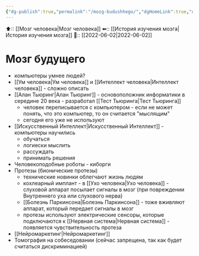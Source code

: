 ```yaml
---
{"dg-publish":true,"permalink":"/mozg-budushhego/","dgHomeLink":true,"dgPassFrontmatter":false}
---
```



⬆:: [[Мозг человека|Мозг человека]]
⬅:: [[История изучения мозга|История изучения мозга]]
📅:: [[2022-06-02|2022-06-02]]

# Мозг будущего
- компьютеры умнее людей?
- [[Ум человека|Ум человека]] и [[Интеллект человека|Интеллект человека]] - сложно описать
- [[Алан Тьюринг|Алан Тьюринг]] - основоположник информатики в середине 20 века - разработал [[Тест Тьюринга|Тест Тьюринга]]
	- человек переписывается с компьютером - если не может понять, что это компьютер, то он считается "мыслящим"
	- сегодня его уже не используют
- [[Искусственный Интеллект|Искусственный Интеллект]] - компьютеры научились 
	- обучаться
	- логиески мыслить
	- рассуждать
	- принимать решения
- Человекоподобные роботы - киборги
- Протезы (бионические протезы)
	- технические новинки облегчают жизнь людям
	- кохлеарный имплант - в [[Ухо человека|Ухо человека]] - слуховой аппарат посылает сигналы в мозг (при повреждении Внутреннего уха или слухового нерва)
	- [[Болезнь Паркинсона|Болезнь Паркинсона]] - тоже вживляют аппарат, который передает сигналы в мозг
	- протезы используют электрические сенсоры, которые подключаются к [[Нервная система|Нервная система]] - появляется чувствительность протеза
- [[Нейромаркетинг|Нейромаркетинг]]
- Томография на собеседовании (сейчас запрещена, так как будет считаться дискриминацией)
